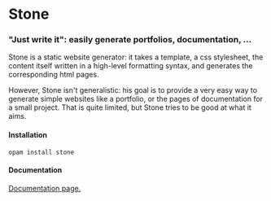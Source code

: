 Stone
=====

### "Just write it": easily generate portfolios, documentation, ...

Stone is a static website generator: it takes a template, a css
stylesheet, the content itself written in a high-level formatting
syntax, and generates the corresponding html pages.

However, Stone isn't generalistic: his goal is to provide a very easy
way to generate simple websites like a portfolio, or the pages of
documentation for a small project. That is quite limited, but Stone
tries to be good at what it aims.

#### Installation

    opam install stone

#### Documentation

[Documentation page.](http://dev.isomorphis.me/stone/)
